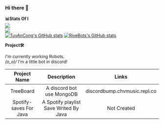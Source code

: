 ### Hi there 👋

**__📊Stats Of I__**     
![](https://komarev.com/ghpvc/?username=TuyAnCong&label=Views:)    
![](https://komarev.com/ghpvc/?username=RiveBots&label=RiveBots+Views:)     
[![TuyAnCong's GitHub stats](https://github-readme-stats.vercel.app/api?username=TuyAnCong)](https://github.com/TuyAnCong)
[![RiveBots's GitHub stats](https://github-readme-stats.vercel.app/api?username=youownrepobot)](https://github.com/TuyAnCong)

**__Project🛠__**

*I'm* currently working Robots.   
*(o_o)/* I'm a little bot in discord!

| Project Name | Description | Links |
| :--: | :--: | :--: |
| TreeBoard  | A discord bot use MongoDB | discordbump.chvmusic.repl.co
| Spotify-saves For Java | A Spotify playlist Save Writed By Java | Not Created |


<!--
**TuyAnCong/TuyAnCong** is a ✨ _special_ ✨ repository because its `README.md` (this file) appears on your GitHub profile.

Here are some ideas to get you started:

- 🔭 I’m currently working on ...
- 🌱 I’m currently learning ...
- 👯 I’m looking to collaborate on ...
- 🤔 I’m looking for help with ...
- 💬 Ask me about ...
- 📫 How to reach me: ...
- 😄 Pronouns: ...
- ⚡ Fun fact: ...
-->
